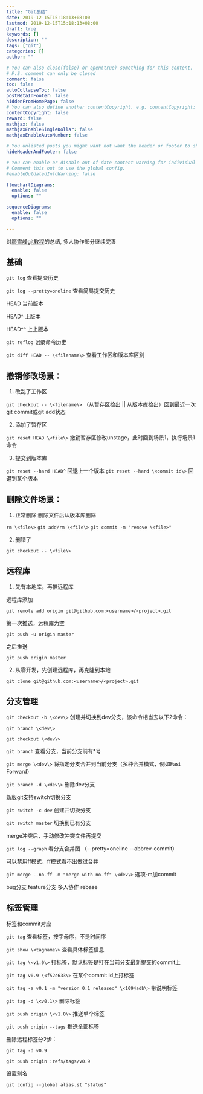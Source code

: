 ```yaml
---
title: "Git总结"
date: 2019-12-15T15:18:13+08:00
lastmod: 2019-12-15T15:18:13+08:00
draft: true
keywords: []
description: ""
tags: ["git"]
categories: []
author: ""

# You can also close(false) or open(true) something for this content.
# P.S. comment can only be closed
comment: false
toc: false
autoCollapseToc: false
postMetaInFooter: false
hiddenFromHomePage: false
# You can also define another contentCopyright. e.g. contentCopyright: "This is another copyright."
contentCopyright: false
reward: false
mathjax: false
mathjaxEnableSingleDollar: false
mathjaxEnableAutoNumber: false

# You unlisted posts you might want not want the header or footer to show
hideHeaderAndFooter: false

# You can enable or disable out-of-date content warning for individual post.
# Comment this out to use the global config.
#enableOutdatedInfoWarning: false

flowchartDiagrams:
  enable: false
  options: ""

sequenceDiagrams: 
  enable: false
  options: ""

---
```


对[廖雪峰git教程](https://www.liaoxuefeng.com/wiki/896043488029600 "git教程")的总结, 多人协作部分继续完善

## 基础
`git log` 查看提交历史

`git log --pretty=oneline` 查看简易提交历史

HEAD 当前版本

HEAD^ 上版本

HEAD^^ 上上版本

`git reflog` 记录命令历史

`git diff HEAD -- \<filename\>` 查看工作区和版本库区别

## 撤销修改场景：
1. 改乱了工作区

`git checkout -- \<filename\>` （从暂存区检出 || 从版本库检出）回到最近一次git commit或git add状态

2. 添加了暂存区

`git reset HEAD \<file\>` 撤销暂存区修改unstage，此时回到场景1，执行场景1命令

3. 提交到版本库

`git reset --hard HEAD^` 回退上一个版本
`git reset --hard \<commit id\>` 回退到某个版本

## 删除文件场景：
1. 正常删除:删除文件后从版本库删除

`rm \<file\>`
`git add/rm \<file\>`
`git commit -m "remove \<file>"`

2. 删错了

`git checkout -- \<file\>`

## 远程库
1. 先有本地库，再推远程库

远程库添加

`git remote add origin git@github.com:<username>/<project>.git`

第一次推送，远程库为空

`git push -u origin master`

之后推送

`git push origin master`

2. 从零开发，先创建远程库，再克隆到本地

`git clone git@github.com:<username>/<project>.git`

## 分支管理
`git checkout -b \<dev\>` 创建并切换到dev分支，该命令相当去以下2命令：

  `git branch \<dev\>`

  `git checkout \<dev\>`

`git branch` 查看分支，当前分支前有\*号

`git merge \<dev\>` 将指定分支合并到当前分支（多种合并模式，例如Fast Forward）

`git branch -d \<dev\>` 删除dev分支

新版git支持switch切换分支

`git switch -c dev` 创建并切换分支

`git switch master` 切换到已有分支

merge冲突后，手动修改冲突文件再提交

`git log --graph` 看分支合并图 （--pretty=oneline --abbrev-commit）

可以禁用ff模式，ff模式看不出做过合并

`git merge --no-ff -m "merge with no-ff" \<dev\>` 选项-m加commit

bug分支
feature分支
多人协作
rebase

## 标签管理
标签和commit对应

`git tag` 查看标签，按字母序，不是时间序

`git show \<tagname\>` 查看具体标签信息

`git tag \<v1.0\>` 打标签，默认标签是打在当前分支最新提交的commit上

`git tag v0.9 \<f52c633\>` 在某个commit id上打标签

`git tag -a v0.1 -m "version 0.1 released" \<1094adb\>` 带说明标签

`git tag -d \<v0.1\>` 删除标签

`git push origin \<v1.0\>` 推送单个标签

`git push origin --tags` 推送全部标签

删除远程标签分2步：

`git tag -d v0.9`

`git push origin :refs/tags/v0.9`

设置别名

`git config --global alias.st "status"`

